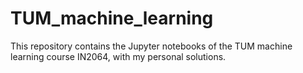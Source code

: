 # TUM_machine_learning
This repository contains the Jupyter notebooks of the TUM machine learning course IN2064, with my personal solutions.
